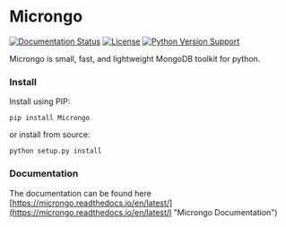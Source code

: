 # Microngo


[![Documentation Status](https://readthedocs.org/projects/microngo/badge/?version=latest)](https://microngo.readthedocs.io/en/latest/?badge=latest)
[![License](https://img.shields.io/badge/license-MIT-blue.svg)](https://github.com/emsuryadi/Microngo/blob/master/LICENSE)
[![Python Version Support](https://img.shields.io/badge/python-3.x-blue.svg)](https://www.python.org/)

Microngo is small, fast, and lightweight MongoDB toolkit for python.

### Install

Install using PIP:

	pip install Microngo

or install from source:

	python setup.py install

### Documentation

The documentation can be found here [https://microngo.readthedocs.io/en/latest/](https://microngo.readthedocs.io/en/latest/l "Microngo Documentation")
